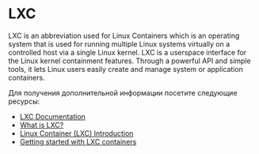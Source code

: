 # LXC

LXC is an abbreviation used for Linux Containers which is an operating system that is used for running multiple Linux systems virtually on a controlled host via a single Linux kernel. LXC is a userspace interface for the Linux kernel containment features. Through a powerful API and simple tools, it lets Linux users easily create and manage system or application containers.

Для получения дополнительной информации посетите следующие ресурсы:

- [LXC Documentation](https://linuxcontainers.org/lxc/documentation/)
- [What is LXC?](https://linuxcontainers.org/lxc/introduction/)
- [Linux Container (LXC) Introduction](https://youtu.be/_KnmRdK69qM)
- [Getting started with LXC containers](https://youtu.be/CWmkSj_B-wo)
